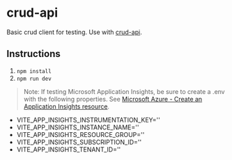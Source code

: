# crud-api

Basic crud client for testing. Use with [crud-api](https://github.com/jmlivingston/crud-api).

## Instructions

1. `npm install`
2. `npm run dev`

> Note: If testing Microsoft Application Insights, be sure to create a .env with the following properties. See [Microsoft Azure - Create an Application Insights resource](https://learn.microsoft.com/en-us/azure/azure-monitor/app/create-new-resource).

- VITE_APP_INSIGHTS_INSTRUMENTATION_KEY=''
- VITE_APP_INSIGHTS_INSTANCE_NAME=''
- VITE_APP_INSIGHTS_RESOURCE_GROUP=''
- VITE_APP_INSIGHTS_SUBSCRIPTION_ID=''
- VITE_APP_INSIGHTS_TENANT_ID=''
